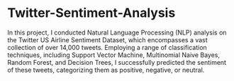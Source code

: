 # Twitter-Sentiment-Analysis

In this project, I conducted Natural Language Processing (NLP) analysis on the Twitter US Airline Sentiment Dataset, which encompasses a vast collection of over 14,000 tweets. Employing a range of classification techniques, including Support Vector Machine, Multinomial Naive Bayes, Random Forest, and Decision Trees, I successfully predicted the sentiment of these tweets, categorizing them as positive, negative, or neutral.
